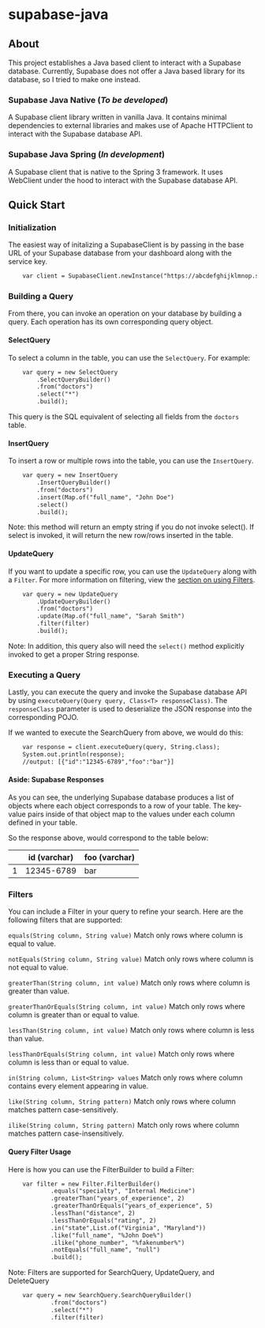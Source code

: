 # supabase-java

## About
This project establishes a Java based client to interact with a Supabase database. Currently, Supabase does not offer a
Java based library for its database, so I tried to make one instead.

### Supabase Java Native (*To be developed*)
A Supabase client library written in vanilla Java. It contains minimal dependencies to external libraries and makes use of 
Apache HTTPClient to interact with the Supabase database API. 

### Supabase Java Spring (*In development*)
A Supabase client that is native to the Spring 3 framework. It uses WebClient under
the hood to interact with the Supabase database API.

## Quick Start

### Initialization

The easiest way of initalizing a SupabaseClient is by passing in the base URL of your Supabase database from your
dashboard along with the service key.

```dtd
    var client = SupabaseClient.newInstance("https://abcdefghijklmnop.supabase.co", SERVICE_KEY);
```

### Building a Query

From there, you can invoke an operation on your database by building a query. Each operation
has its own corresponding query object.

#### SelectQuery

To select a column in the table, you can use the `SelectQuery`. For example:

```dtd
    var query = new SelectQuery
        .SelectQueryBuilder()
        .from("doctors")
        .select("*")
        .build();
```

This query is the SQL equivalent of selecting all fields
from the `doctors` table.

#### InsertQuery

To insert a row or multiple rows into the table, you can use the `InsertQuery`.

```dtd
    var query = new InsertQuery
        .InsertQueryBuilder()
        .from("doctors")
        .insert(Map.of("full_name", "John Doe")
        .select()
        .build();
```

Note: this method will return an empty string if you do not invoke select(). If select is invoked, it will
return the new row/rows inserted in the table.

#### UpdateQuery

If you want to update a specific row, you can use the `UpdateQuery` along with a `Filter`. For more information on
filtering, view the [section on using Filters](#Filters).

```dtd
    var query = new UpdateQuery
        .UpdateQueryBuilder()
        .from("doctors")
        .update(Map.of("full_name", "Sarah Smith")
        .filter(filter)
        .build();
```

Note: In addition, this query also will need the `select()` method explicitly invoked to get a proper String response.

### Executing a Query

Lastly, you can execute the query and invoke the Supabase database API
by using `executeQuery(Query query, Class<T> responseClass)`. The `responseClass` parameter
is used to deserialize the JSON response into the corresponding POJO.

If we wanted to execute the SearchQuery from above, we would do this:
```dtd
    var response = client.executeQuery(query, String.class);
    System.out.println(response);
    //output: [{"id":"12345-6789","foo":"bar"}]
```

#### Aside: Supabase Responses
As you can see, the underlying Supabase database produces a list of objects where each object
corresponds to a row of your table. The key-value pairs inside of that object map to the values under each
column defined in your table.

So the response above, would correspond to the table below:

|   | id (varchar) | foo (varchar) |
|---|--------------|---------------|
| 1 | 12345-6789   | bar           |


### Filters

You can include a Filter in your query to refine your search. Here are the following filters that are supported:

`equals(String column, String value)`
Match only rows where column is equal to value.

`notEquals(String column, String value)`
Match only rows where column is not equal to value.

`greaterThan(String column, int value)`
Match only rows where column is greater than value.

`greaterThanOrEquals(String column, int value)`
Match only rows where column is greater than or equal to value.

`lessThan(String column, int value)`
Match only rows where column is less than value.

`lessThanOrEquals(String column, int value)`
Match only rows where column is less than or equal to value.

`in(String column, List<String> values`
Match only rows where column contains every element appearing in value.

`like(String column, String pattern)`
Match only rows where column matches pattern case-sensitively.

`ilike(String column, String pattern)`
Match only rows where column matches pattern case-insensitively.

#### Query Filter Usage

Here is how you can use the FilterBuilder to build a Filter:

```dtd
    var filter = new Filter.FilterBuilder()
            .equals("specialty", "Internal Medicine")
            .greaterThan("years_of_experience", 2)
            .greaterThanOrEquals("years_of_experience", 5)
            .lessThan("distance", 2)
            .lessThanOrEquals("rating", 2)
            .in("state",List.of("Virginia", "Maryland"))
            .like("full_name", "%John Doe%")
            .ilike("phone_number", "%fakenumber%")
            .notEquals("full_name", "null")
            .build();
```

Note: Filters are supported for SearchQuery, UpdateQuery, and DeleteQuery

```dtd
    var query = new SearchQuery.SearchQueryBuilder()
            .from("doctors")
            .select("*")
            .filter(filter)
```